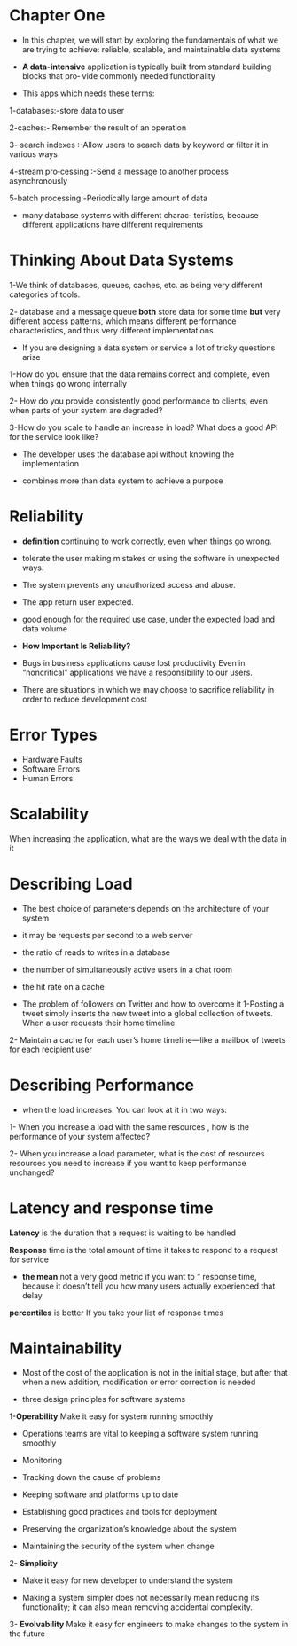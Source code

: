 # Chapter One

* In this chapter, we will start by exploring the fundamentals of what we are trying to
achieve: reliable, scalable, and maintainable data systems

* **A data-intensive** application is typically built from standard building blocks that pro‐
vide commonly needed functionality
- This apps which needs these terms:

1-databases:-store data to user 

2-caches:- Remember the result of an operation

3- search indexes :-Allow users to search data by keyword or filter it in various ways

4-stream pro‐cessing :-Send a message to another process asynchronously 

5-batch processing:-Periodically  large amount of data

* many database systems with different charac‐
teristics, because different applications have different requirements

# Thinking About Data Systems

1-We think of databases, queues, caches, etc. as being very different categories
of tools.

2- database and a message queue **both** store data for some time
**but** very different access patterns, which means
different performance characteristics, and thus very different implementations

* If you are designing a data system or service a lot of tricky questions arise 

1-How do you ensure that the data remains correct and complete, even when things go wrong internally

2- How do you provide consistently good performance to clients, even when
parts of your system are degraded? 

3-How do you scale to handle an increase in load?
What does a good API for the service look like?

* The developer uses the database api without knowing the implementation

* combines more than data system to achieve a  purpose

# Reliability 
* **definition** continuing to work correctly, even when things go
wrong.
* tolerate the user making mistakes or using the software in unexpected
ways.

* The system prevents any unauthorized access and abuse.

* The app return user expected.
* good enough for the required use case, under the expected
load and data volume

* **How Important Is Reliability?**
* Bugs in business
applications cause lost productivity Even in “noncritical” applications we have a responsibility to our users. 
* There are situations in which we may choose to sacrifice reliability in order to reduce
development cost

# Error Types

* Hardware Faults
* Software Errors
* Human Errors

# Scalability
When increasing the application, what are the ways we deal with the data in it

# Describing Load
* The best choice of parameters
 depends on the architecture of your system
 *  it may be requests per second to a web server  
* the ratio of reads to writes in a database
* the number of simultaneously active users in a chat room 
* the hit rate on a cache

* The problem of followers on Twitter and how to overcome it
1-Posting a tweet simply inserts the new tweet into a global collection of tweets.
When a user requests their home timeline

2- Maintain a cache for each user’s home timeline—like a mailbox of tweets for
each recipient user

# Describing Performance
* when the load increases. You can look at it in two ways:

1- When you increase a load with the same resources , how is the performance of your system
affected?

2- When you increase a load parameter,
what is the cost of resources 
resources you need to increase if you want to keep performance unchanged?



# Latency and response time
 **Latency** is the duration that a
request is waiting to be handled


**Response** time is the total amount of time it takes to respond to a request for service


* **the mean**  not a very good metric if you want to ” response time, because it doesn’t tell you how many users actually experienced
that delay

**percentiles** is better  If you take your list of response times


# Maintainability
* Most of the cost of the application is not in the initial stage, but after that when a new addition, modification or error correction is needed

* three design principles for software systems

1-**Operability**
Make it easy for system running smoothly


* Operations teams are vital to keeping a software system running smoothly

- Monitoring

- Tracking down the cause of problems

- Keeping software and platforms up to date

- Establishing good practices and tools for deployment

- Preserving the organization’s knowledge about the system

- Maintaining the security of the system  when change

2- **Simplicity**
* Make it easy for new developer to understand the system

* Making a system simpler does not necessarily mean reducing its functionality; it can
also mean removing accidental complexity.

3- **Evolvability**
Make it easy for engineers to make changes to the system in the future
